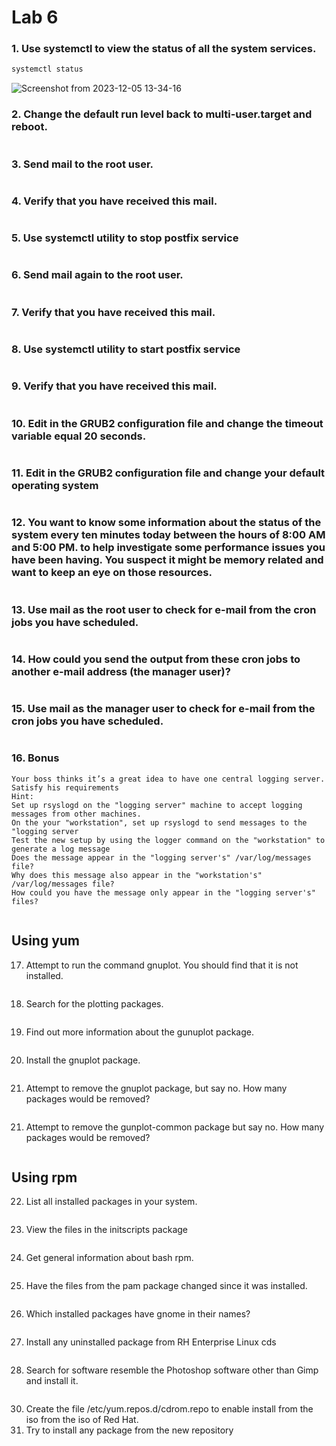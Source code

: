 # Lab 6
### 1.	Use systemctl to view the status of all the system services.
```bash
systemctl status
```
![Screenshot from 2023-12-05 13-34-16](https://github.com/stevenadel/Red-Hat-Sysadmin-ITI-44/assets/111876286/0abda6fb-8038-4f06-8824-33b667b9b783)
### 2.	Change the default run level back to multi-user.target and reboot.
```bash

```
### 3.	Send mail to the root user.
```bash

```
### 4.	Verify that you have received this mail.
```bash

```
### 5.	Use  systemctl utility to stop postfix service
```bash

```
### 6.	Send mail again to the root user.
```bash

```
### 7.	Verify that you have received this mail.
```bash

```
### 8.	Use systemctl utility to start postfix service
```bash

```
### 9.	Verify that you have received this mail.
```bash

```
### 10.	Edit in the GRUB2 configuration file and change the timeout variable equal 20 seconds.
```bash

```
### 11.	 Edit in the GRUB2 configuration file and change your default operating system
```bash

```
### 12.	You want to know some information about the status of the system every ten minutes today between the hours of  8:00 AM and 5:00 PM. to help investigate some performance issues you have been having. You suspect it might be memory related and want to keep an eye on those resources.
```bash

```
### 13.	Use mail as the root user to check for e-mail from the cron jobs you have scheduled.
```bash

```
### 14.	How could you send the output from these cron jobs to another e-mail address (the manager user)?
```bash

```
### 15.	Use mail as the manager user to check for e-mail from the cron jobs you have scheduled.
```bash

```
### 16.	Bonus
```
Your boss thinks it’s a great idea to have one central logging server. Satisfy his requirements
Hint:
Set up rsyslogd on the "logging server" machine to accept logging messages from other machines.
On the your "workstation", set up rsyslogd to send messages to the "logging server
Test the new setup by using the logger command on the "workstation" to generate a log message
Does the message appear in the "logging server's" /var/log/messages file?
Why does this message also appear in the "workstation's" /var/log/messages file?
How could you have the message only appear in the "logging server's" files?
```
```bash

```
## Using yum
17. Attempt to run the command gnuplot. You should find that it is not installed.
```bash

```
18. Search for the plotting packages.
```bash

```
19. Find out more information about the gunuplot package.
```bash

```
20. Install the gnuplot package.
```bash

```
21. Attempt to remove the gnuplot package, but say no. How many packages would be removed?
```bash

```
21. Attempt to remove the gunplot-common package but say no. How many packages would be removed?
```bash

```
## Using rpm
22. List all installed packages in your system.
```bash

```
23. View the files in the initscripts package
```bash

```
24. Get general information about bash rpm.
```bash

```
25. Have the files from the pam package changed since it was installed.
```bash

```
26. Which installed packages have gnome in their names?
```bash

```
27. Install any uninstalled package from RH Enterprise Linux cds
```bash

```
28. Search for software resemble the Photoshop software other than Gimp and install it.
```bash

```
30. Create the file /etc/yum.repos.d/cdrom.repo to enable install from
the iso from the iso of Red Hat.
31. Try to install any package from the new repository
